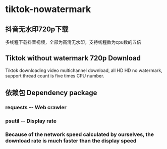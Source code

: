 # tiktok-nowatermark
## 抖音无水印720p下载
多线程下载抖音视频，全部为高清无水印，支持线程数为cpu数的五倍

## Tiktok without watermark 720p Download
Tiktok downloading video multichannel download, all HD HD no watermark, support thread count is five times CPU number.

## 依赖包 Dependency package
### requests -- Web crawler
### psutil  -- Display rate

### Because of the network speed calculated by ourselves, the download rate is much faster than the display speed
